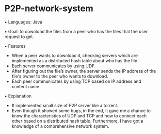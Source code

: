 # P2P-network-system

• Languages: Java

• Goal: to download the files from a peer who has the files that the user request to get.

• Features
 - When a peer wants to download it, checking servers which are implemented as a distributed hash table about who has the file.
 - Each server communicates by using UDP.
 - After figuring out the file’s owner, the server sends the IP address of the file's owner to the peer who wants to download.
 - Each peer communicates by using TCP based on IP address and content name.

• Explanation
 - It implemented small size of P2P server like a torrent.
 - Even though it showed some bugs, in the end, it gave me a chance to know the characteristics of UDP and TCP and how to connect each other based on a distributed hash table. Furthermore, I have got a knowledge of a comprehensive network system.


 
